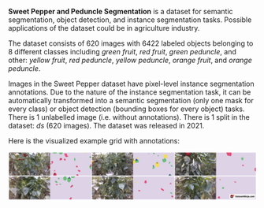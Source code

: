 **Sweet Pepper and Peduncle Segmentation** is a dataset for semantic segmentation, object detection, and instance segmentation tasks. Possible applications of the dataset could be in agriculture industry. 

The dataset consists of 620 images with 6422 labeled objects belonging to 8 different classes including *green fruit*, *red fruit*, *green peduncle*, and other: *yellow fruit*, *red peduncle*, *yellow peduncle*, *orange fruit*, and *orange peduncle*.

Images in the Sweet Pepper dataset have pixel-level instance segmentation annotations. Due to the nature of the instance segmentation task, it can be automatically transformed into a semantic segmentation (only one mask for every class) or object detection (bounding boxes for every object) tasks. There is 1 unlabelled image (i.e. without annotations). There is 1 split in the dataset: *ds* (620 images). The dataset was released in 2021.

Here is the visualized example grid with annotations:

<img src="https://github.com/dataset-ninja/sweet-pepper/raw/main/visualizations/side_annotations_grid.png">
